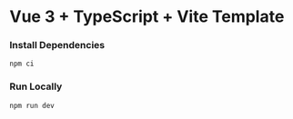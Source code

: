 # Vue 3 + TypeScript + Vite Template

### Install Dependencies

```
npm ci
```

### Run Locally

```
npm run dev
```
